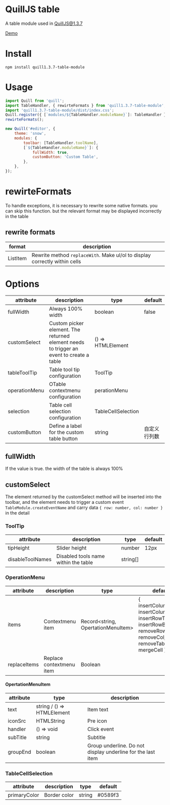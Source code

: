 # QuillJS table

A table module used in QuillJS@1.3.7

[Demo](https://zzxming.github.io/quill-table/demo/index.html)

# Install

```
npm install quill1.3.7-table-module
```

# Usage

```javascript
import Quill from 'quill';
import TableHandler, { rewirteFormats } from 'quill1.3.7-table-module';
import 'quill1.3.7-table-module/dist/index.css';
Quill.register({ [`modules/${TableHandler.moduleName}`]: TableHandler }, true);
rewirteFormats();

new Quill('#editor', {
    theme: 'snow',
    modules: {
        toolbar: [TableHandler.toolName],
        [`${TableHandler.moduleName}`]: {
            fullWidth: true,
            customButton: 'Custom Table',
        },
    },
});
```

# rewirteFormats

To handle exceptions, it is necessary to rewrite some native formats. you can skip this function. but the relevant format may be displayed incorrectly in the table

## rewrite formats

| format   | description                                                                |
| -------- | -------------------------------------------------------------------------- |
| ListItem | Rewrite method `replaceWith`. Make ul/ol to display correctly within cells |

# Options

| attribute     | description                                                                             | type               | default    |
| ------------- | --------------------------------------------------------------------------------------- | ------------------ | ---------- |
| fullWidth     | Always 100% width                                                                       | boolean            | false      |
| customSelect  | Custom picker element. The returned element needs to trigger an event to create a table | () => HTMLElement  |            |
| tableToolTip  | Table tool tip configuration                                                            | ToolTip            |            |
| operationMenu | OTable contextmenu configuration                                                        | perationMenu       |            |
| selection     | Table cell selection configuration                                                      | TableCellSelection |            |
| customButton  | Define a label for the custom table button                                              | string             | 自定义行列数 |

## fullWidth

If the value is true. the width of the table is always 100%

## customSelect

The element returned by the customSelect method will be inserted into the toolbar, and the element needs to trigger a custom event `TableModule.createEventName` and carry data `{ row: number, col: number }` in the detail

### ToolTip

| attribute        | description                          | type     | default |
| ---------------- | ------------------------------------ | -------- | ------- |
| tipHeight        | Slider height                        | number   | 12px    |
| disableToolNames | Disabled tools name within the table | string[] |         |

### OperationMenu

| attribute    | description              | type                               | default                                                                                                              |
| ------------ | ------------------------ | ---------------------------------- | -------------------------------------------------------------------------------------------------------------------- |
| items        | Contextmenu item         | Record<string, OpertationMenuItem> | { insertColumnLeft, insertColumnRight, insertRowTop, insertRowBottom, removeRow, removeCol, removeTable, mergeCell } |
| replaceItems | Replace contextmenu item | Boolean                            |                                                                                                                      |

#### OpertationMenuItem

| attribute | type                       | description                                                 |
| --------- | -------------------------- | ----------------------------------------------------------- |
| text      | string / () => HTMLElement | Item text                                                   |
| iconSrc   | HTMLString                 | Pre icon                                                    |
| handler   | () => void                 | Click event                                                 |
| subTitle  | string                     | Subtitle                                                    |
| groupEnd  | boolean                    | Group underline. Do not display underline for the last item |

### TableCellSelection

| attribute    | description  | type   | default |
| ------------ | ------------ | ------ | ------- |
| primaryColor | Border color | string | #0589f3 |
